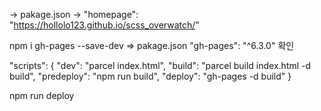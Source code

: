 

-> pakage.json 
-> "homepage": "https://hollolo123.github.io/scss_overwatch/"

npm i gh-pages --save-dev
=> pakage.json  "gh-pages": "^6.3.0" 확인

"scripts": {
    "dev": "parcel index.html",
    "build": "parcel build index.html -d build",
    "predeploy": "npm run build",
    "deploy": "gh-pages -d build"
  }

  npm run deploy
